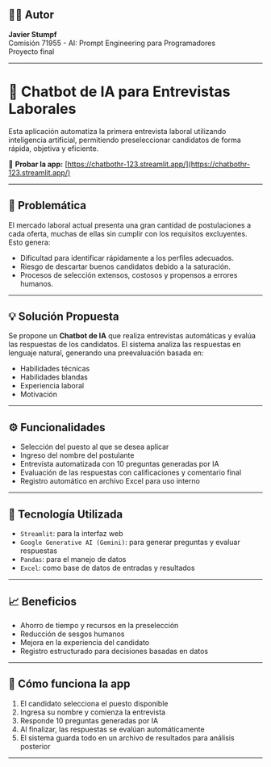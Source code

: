
## 🧑‍💻 Autor

**Javier Stumpf**  
Comisión 71955 - AI: Prompt Engineering para Programadores  
Proyecto final

---
# 🤖 Chatbot de IA para Entrevistas Laborales

Esta aplicación automatiza la primera entrevista laboral utilizando inteligencia artificial, permitiendo preseleccionar candidatos de forma rápida, objetiva y eficiente.

🔗 **Probar la app:** [https://chatbothr-123.streamlit.app/](https://chatbothr-123.streamlit.app/)

---

## 🎯 Problemática

El mercado laboral actual presenta una gran cantidad de postulaciones a cada oferta, muchas de ellas sin cumplir con los requisitos excluyentes. Esto genera:

- Dificultad para identificar rápidamente a los perfiles adecuados.
- Riesgo de descartar buenos candidatos debido a la saturación.
- Procesos de selección extensos, costosos y propensos a errores humanos.

---

## 💡 Solución Propuesta

Se propone un **Chatbot de IA** que realiza entrevistas automáticas y evalúa las respuestas de los candidatos. El sistema analiza las respuestas en lenguaje natural, generando una preevaluación basada en:

- Habilidades técnicas
- Habilidades blandas
- Experiencia laboral
- Motivación

---

## ⚙️ Funcionalidades

- Selección del puesto al que se desea aplicar
- Ingreso del nombre del postulante
- Entrevista automatizada con 10 preguntas generadas por IA
- Evaluación de las respuestas con calificaciones y comentario final
- Registro automático en archivo Excel para uso interno

---

## 🧠 Tecnología Utilizada

- `Streamlit`: para la interfaz web
- `Google Generative AI (Gemini)`: para generar preguntas y evaluar respuestas
- `Pandas`: para el manejo de datos
- `Excel`: como base de datos de entradas y resultados

---

## 📈 Beneficios

- Ahorro de tiempo y recursos en la preselección
- Reducción de sesgos humanos
- Mejora en la experiencia del candidato
- Registro estructurado para decisiones basadas en datos

---

## 🧪 Cómo funciona la app

1. El candidato selecciona el puesto disponible
2. Ingresa su nombre y comienza la entrevista
3. Responde 10 preguntas generadas por IA
4. Al finalizar, las respuestas se evalúan automáticamente
5. El sistema guarda todo en un archivo de resultados para análisis posterior

---


